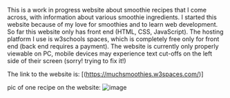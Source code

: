 This is a work in progress website about smoothie recipes that I come across, with information about various smoothie ingredients. I started this website because of my love for smoothies and to learn web development. So far this website only has front end (HTML, CSS, JavaScript). The hosting platform I use is w3schools spaces, which is completely free only for front end (back end requires a payment). The website is currently only properly viewable on PC, mobile devices may experience text cut-offs on the left side of their screen (sorry! trying to fix it!) 

The link to the website is: [(https://muchsmoothies.w3spaces.com/)]

pic of one recipe on the website: 
![image](https://github.com/SMOO1/smoothie-website/assets/132080200/f2e6f750-9f85-4cee-a451-3b33c8b3db6e)
